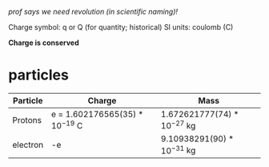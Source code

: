 *prof says we need revolution (in scientific naming)!*

Charge symbol: q or Q (for quantity; historical)
SI units: coulomb (C)

**Charge is conserved**

# particles

| Particle | Charge                           | Mass                          |
| -------- | -------------------------------- | ----------------------------- |
| Protons  | e = $1.602176565(35)*10^{-19}$ C | $1.672621777(74)*10^{-27}$ kg |
| electron | -e                               | $9.10938291(90)*10^{-31}$ kg  |

